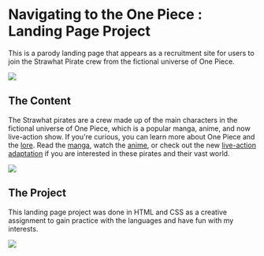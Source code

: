 # Navigating to the One Piece : Landing Page Project
This is a parody landing page that appears as a recruitment site for users to join the Strawhat Pirate crew from the fictional universe of One Piece.

![](image.png)

## The Content
The Strawhat pirates are a crew made up of the main characters in the fictional universe of One Piece, which is a popular manga, anime, and now live-action show.
If you're curious, you can learn more about One Piece and the [lore](https://onepiece.fandom.com/wiki/One_Piece_Wiki).
Read the [manga](), watch the [anime](), or check out the new [live-action adaptation]() if you are interested in these pirates and their vast world.

![](image.png)

## The Project
This landing page project was done in HTML and CSS as a creative assignment to gain practice with the languages and have fun with my interests.

![](image.png)
